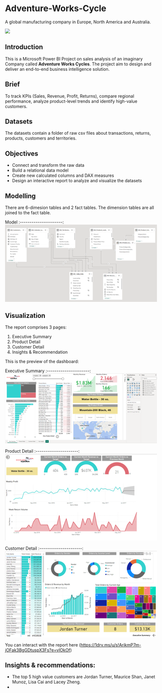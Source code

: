 # Adventure-Works-Cycle
A global manufacturing company in Europe, North America and Australia.

![](Cycle.jpg)

## Introduction

This is a Microsoft Power BI Project on sales analysis of an imaginary Company called **Adventure Works Cycles**. The project aim to design and deliver an end-to-end business intelligence solution. 

## Brief

To track KPIs (Sales, Revenue, Profit, Returns), compare regional performance, analyze product-level trends and identify high-value customers.

## Datasets 

The datasets contain a folder of raw csv files about transactions, returns, products, customers and territories.

## Objectives

- Connect and transform the raw data
- Build a relational data model
- Create new calculated columns and DAX measures
- Design an interactive report to analyze and visualize the datasets

## Modelling

There are 6-dimesion tables and 2 fact tables. The dimension tables are all joined to the fact table.

Model
:----------------------:
![](Data_model.png)

## Visualization
The report comprises 3 pages:
1.  Executive Summary
2.  Product Detail
3.  Customer Detail
4.  Insights & Recommendation

This is the preview of the dashboard:

Executive Summary
:----------------------:
![](Dashboard_1.png)

Product Detail
:----------------------:
![](Dashboard_2.png)

Customer Detail
:----------------------:
![](Dashboard_3.png)

You can interact with the report here (https://1drv.ms/u/s!ArikmP7m-jOFak3BgGDtuspX3Fs?e=vlOkOf)

## Insights & recommendations:

- The top 5 high value customers are Jordan Turner, Maurice Shan, Janet Munoz, Lisa Cai and Lacey Zheng.
- 

